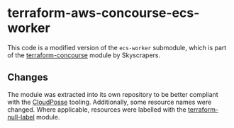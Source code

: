 # terraform-aws-concourse-ecs-worker
This code is a modified version of the `ecs-worker` submodule, which is part of the [terraform-concourse](https://github.com/skyscrapers/terraform-concourse/) module by Skyscrapers.

## Changes
The module was extracted into its own repository to be better compliant with the [CloudPosse](https://github.com/cloudposse) tooling. Additionally, some resource names were changed. Where applicable, resources were labelled with the [terraform-null-label](https://github.com/cloudposse/terraform-null-label) module.
